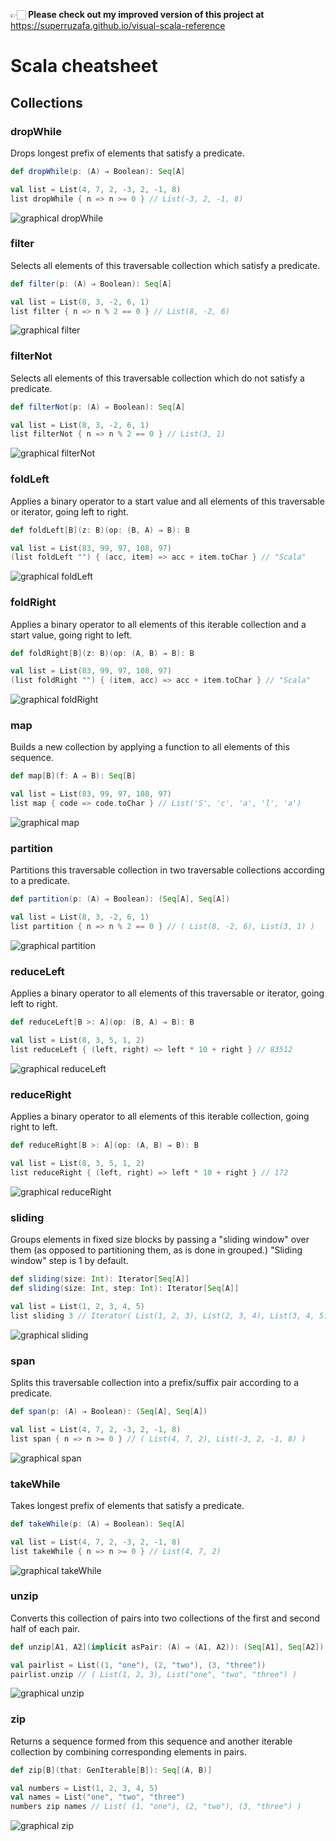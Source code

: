 👉🏻 **Please check out my improved version of this project at** https://superruzafa.github.io/visual-scala-reference

Scala cheatsheet
================

Collections
-----------

### dropWhile

Drops longest prefix of elements that satisfy a predicate.

```scala
def dropWhile(p: (A) ⇒ Boolean): Seq[A]

val list = List(4, 7, 2, -3, 2, -1, 8)
list dropWhile { n => n >= 0 } // List(-3, 2, -1, 8)

```
![graphical dropWhile](images/dropWhile.png)



### filter

Selects all elements of this traversable collection which satisfy a predicate.

```scala
def filter(p: (A) ⇒ Boolean): Seq[A]

val list = List(8, 3, -2, 6, 1)
list filter { n => n % 2 == 0 } // List(8, -2, 6)

```
![graphical filter](images/filter.png)



### filterNot

Selects all elements of this traversable collection which do not satisfy a predicate.

```scala
def filterNot(p: (A) ⇒ Boolean): Seq[A]

val list = List(8, 3, -2, 6, 1)
list filterNot { n => n % 2 == 0 } // List(3, 1)

```
![graphical filterNot](images/filterNot.png)



### foldLeft

Applies a binary operator to a start value and all elements of this traversable or iterator, going left to right.

```scala
def foldLeft[B](z: B)(op: (B, A) ⇒ B): B

val list = List(83, 99, 97, 108, 97)
(list foldLeft "") { (acc, item) => acc + item.toChar } // "Scala"

```
![graphical foldLeft](images/foldLeft.png)



### foldRight

Applies a binary operator to all elements of this iterable collection and a start value, going right to left.

```scala
def foldRight[B](z: B)(op: (A, B) ⇒ B): B

val list = List(83, 99, 97, 108, 97)
(list foldRight "") { (item, acc) => acc + item.toChar } // "Scala"

```
![graphical foldRight](images/foldRight.png)



### map

Builds a new collection by applying a function to all elements of this sequence.

```scala
def map[B](f: A ⇒ B): Seq[B]

val list = List(83, 99, 97, 108, 97)
list map { code => code.toChar } // List('S', 'c', 'a', 'l', 'a')

```
![graphical map](images/map.png)



### partition

Partitions this traversable collection in two traversable collections according to a predicate.

```scala
def partition(p: (A) ⇒ Boolean): (Seq[A], Seq[A])

val list = List(8, 3, -2, 6, 1)
list partition { n => n % 2 == 0 } // ( List(8, -2, 6), List(3, 1) )

```
![graphical partition](images/partition.png)



### reduceLeft

Applies a binary operator to all elements of this traversable or iterator, going left to right.

```scala
def reduceLeft[B >: A](op: (B, A) ⇒ B): B

val list = List(8, 3, 5, 1, 2)
list reduceLeft { (left, right) => left * 10 + right } // 83512

```
![graphical reduceLeft](images/reduceLeft.png)



### reduceRight

Applies a binary operator to all elements of this iterable collection, going right to left.

```scala
def reduceRight[B >: A](op: (A, B) ⇒ B): B

val list = List(8, 3, 5, 1, 2)
list reduceRight { (left, right) => left * 10 + right } // 172

```
![graphical reduceRight](images/reduceRight.png)



### sliding

Groups elements in fixed size blocks by passing a "sliding window" over them (as opposed to partitioning them, as is done in grouped.) "Sliding window" step is 1 by default.

```scala
def sliding(size: Int): Iterator[Seq[A]]
def sliding(size: Int, step: Int): Iterator[Seq[A]]

val list = List(1, 2, 3, 4, 5)
list sliding 3 // Iterator( List(1, 2, 3), List(2, 3, 4), List(3, 4, 5) )

```

![graphical sliding](images/sliding.png)



### span

Splits this traversable collection into a prefix/suffix pair according to a predicate.

```scala
def span(p: (A) ⇒ Boolean): (Seq[A], Seq[A])

val list = List(4, 7, 2, -3, 2, -1, 8)
list span { n => n >= 0 } // ( List(4, 7, 2), List(-3, 2, -1, 8) )

```
![graphical span](images/span.png)



### takeWhile

Takes longest prefix of elements that satisfy a predicate.

```scala
def takeWhile(p: (A) ⇒ Boolean): Seq[A]

val list = List(4, 7, 2, -3, 2, -1, 8)
list takeWhile { n => n >= 0 } // List(4, 7, 2)

```
![graphical takeWhile](images/takeWhile.png)



### unzip

Converts this collection of pairs into two collections of the first and second half of each pair.

```scala
def unzip[A1, A2](implicit asPair: (A) ⇒ (A1, A2)): (Seq[A1], Seq[A2])

val pairlist = List((1, "one"), (2, "two"), (3, "three"))
pairlist.unzip // ( List(1, 2, 3), List("one", "two", "three") )

```
![graphical unzip](images/unzip.png)



### zip

Returns a sequence formed from this sequence and another iterable collection by combining corresponding elements in pairs.

```scala
def zip[B](that: GenIterable[B]): Seq[(A, B)]

val numbers = List(1, 2, 3, 4, 5)
val names = List("one", "two", "three")
numbers zip names // List( (1, "one"), (2, "two"), (3, "three") )

```
![graphical zip](images/zip.png)
